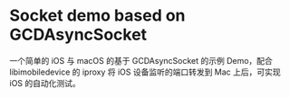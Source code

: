 # Socket demo based on GCDAsyncSocket

一个简单的 iOS 与 macOS 的基于 GCDAsyncSocket 的示例 Demo，配合 libimobiledevice 的 iproxy 将 iOS 设备监听的端口转发到 Mac 上后，可实现 iOS 的自动化测试。

